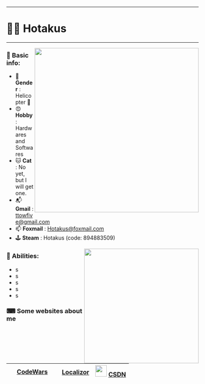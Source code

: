 ___
# 🕵️‍♂️ Hotakus

___


<img src='https://github-readme-stats.vercel.app/api?username=hotakus&show_icons=true&theme=calm' width=430 align='right'>

### 📰 Basic info:


- 👬 **Gender** : Helicopter 🚁
- 😍 **Hobby** : Hardwares and Softwares
- 🐱 **Cat** : No yet, but I will get one.
- 📬 **Gmail** : ttowfive@gmail.com
- 📫 **Foxmail** : Hotakus@foxmail.com
- 🕹 **Steam** : Hotakus (code: 894883509)



<img src='https://github-readme-stats.vercel.app/api/top-langs/?username=hotakus&layout=compact&theme=calm' width=300 align='right'>

### 💪 Abilities:



- s
- s
- s
- s
- s

### ⌨ Some websites about me
| <img src='https://www.codewars.com/packs/assets/logo.61192cf7.svg' width=15 > [CodeWars](https://www.codewars.com/users/Hotakus) | <img src='https://www.localizor.com/images/favicon.png' width=17 > [Localizor](https://www.codewars.com/users/Hotakus) | <img src='https://img-home.csdnimg.cn/images/20201124032511.png' width=30 > [CSDN](https://blog.csdn.net/qq_26106317?spm=1010.2135.3001.5421) |
| :----: | :----: | :----: |
